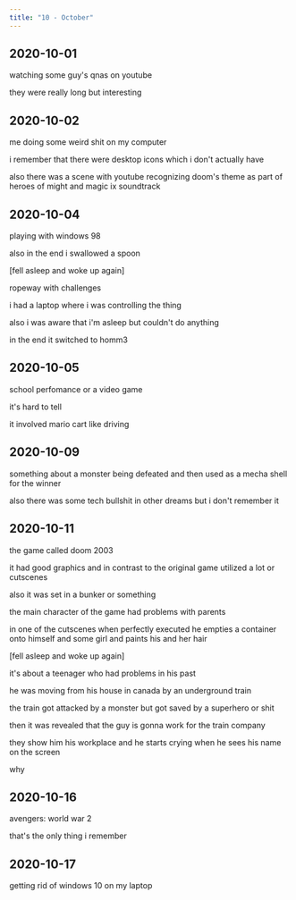 ```yaml
---
title: "10 - October"
---
```


## 2020-10-01

watching some guy's qnas on youtube

they were really long but interesting

## 2020-10-02

me doing some weird shit on my computer

i remember that there were desktop icons which i don't actually have

also there was a scene with youtube recognizing doom's theme as part
of heroes of might and magic ix soundtrack

## 2020-10-04

playing with windows 98

also in the end i swallowed a spoon

[fell asleep and woke up again]

ropeway with challenges

i had a laptop where i was controlling the thing

also i was aware that i'm asleep but couldn't do anything

in the end it switched to homm3

## 2020-10-05

school perfomance or a video game

it's hard to tell

it involved mario cart like driving

## 2020-10-09

something about a monster being defeated and then used as a mecha
shell for the winner

also there was some tech bullshit in other dreams but i don't remember
it

## 2020-10-11

the game called doom 2003

it had good graphics and in contrast to the original game utilized a
lot or cutscenes

also it was set in a bunker or something

the main character of the game had problems with parents

in one of the cutscenes when perfectly executed he empties a container
onto himself and some girl and paints his and her hair

[fell asleep and woke up again]

it's about a teenager who had problems in his past

he was moving from his house in canada by an underground train

the train got attacked by a monster but got saved by a superhero or
shit

then it was revealed that the guy is gonna work for the train company

they show him his workplace and he starts crying when he sees his name
on the screen

why

## 2020-10-16

avengers: world war 2

that's the only thing i remember

## 2020-10-17

getting rid of windows 10 on my laptop
